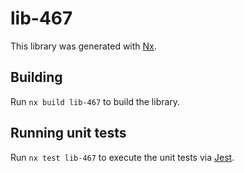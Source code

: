 # lib-467

This library was generated with [Nx](https://nx.dev).

## Building

Run `nx build lib-467` to build the library.

## Running unit tests

Run `nx test lib-467` to execute the unit tests via [Jest](https://jestjs.io).
